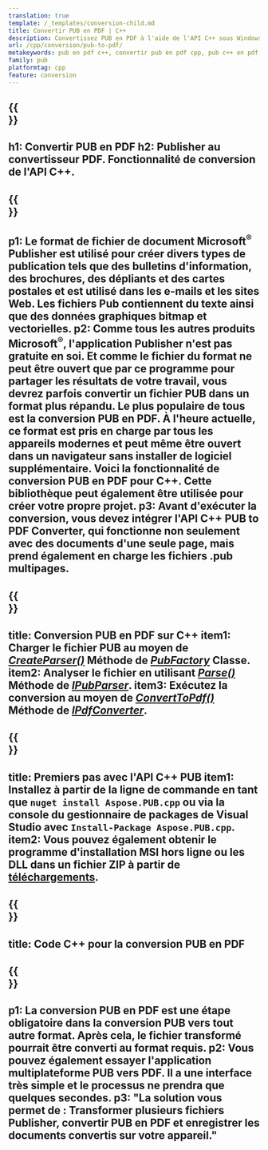 ```yaml
---
translation: true
template: /_templates/conversion-child.md
title: Convertir PUB en PDF | C++
description: Convertissez PUB en PDF à l'aide de l'API C++ sous Windows, Linux et Mac. Fonctionnalité de conversion Publisher facile à intégrer dans votre propre solution
url: /cpp/conversion/pub-to-pdf/
metakeywords: pub en pdf c++, convertir pub en pdf cpp, pub c++ en pdf, éditeur en pdf c++
family: pub
platformtag: cpp
feature: conversion
---
```


{{<section banner>}}
---
h1: Convertir PUB en PDF
h2: Publisher au convertisseur PDF. Fonctionnalité de conversion de l'API С++.
---

{{<section overview>}}
---
p1: Le format de fichier de document Microsoft<sup>®</sup> Publisher est utilisé pour créer divers types de publication tels que des bulletins d'information, des brochures, des dépliants et des cartes postales et est utilisé dans les e-mails et les sites Web. Les fichiers Pub contiennent du texte ainsi que des données graphiques bitmap et vectorielles.
p2: Comme tous les autres produits Microsoft<sup>®</sup>, l'application Publisher n'est pas gratuite en soi. Et comme le fichier du format ne peut être ouvert que par ce programme pour partager les résultats de votre travail, vous devrez parfois convertir un fichier PUB dans un format plus répandu. Le plus populaire de tous est la conversion PUB en PDF. À l'heure actuelle, ce format est pris en charge par tous les appareils modernes et peut même être ouvert dans un navigateur sans installer de logiciel supplémentaire. Voici la fonctionnalité de conversion PUB en PDF pour C++. Cette bibliothèque peut également être utilisée pour créer votre propre projet.
p3: Avant d'exécuter la conversion, vous devez intégrer l'API C++ PUB to PDF Converter, qui fonctionne non seulement avec des documents d'une seule page, mais prend également en charge les fichiers .pub multipages.
---

{{<section feature1>}}
---
title: Conversion PUB en PDF sur C++
item1: Charger le fichier PUB au moyen de [*CreateParser()*](https://reference.aspose.com/pub/cpp/class/aspose.pub.pub_factory#a88c04c4c35d45ee8febc7e1554d03c4b) Méthode de [*PubFactory*](https://reference.aspose.com/pub/cpp/class/aspose.pub.pub_factory) Classe.
item2: Analyser le fichier en utilisant [*Parse()*](https://reference.aspose.com/pub/cpp/class/aspose.pub.i_pub_parser#ae9fc7043f382a5b4a7b694f0fe477915) Méthode de [*IPubParser*](https://reference.aspose.com/pub/cpp/class/aspose.pub.i_pub_parser).
item3: Exécutez la conversion au moyen de [*ConvertToPdf()*](https://reference.aspose.com/pub/cpp/class/aspose.pub.i_pdf_converter#acdea381bc8f2a2799e73a039b09ecdb5) Méthode de [*IPdfConverter*](https://reference.aspose.com/pub/cpp/class/aspose.pub.i_pdf_converter).
---

{{<section feature2>}}
---
title: Premiers pas avec l'API C++ PUB
item1: Installez à partir de la ligne de commande en tant que ```nuget install Aspose.PUB.cpp``` ou via la console du gestionnaire de packages de Visual Studio avec ```Install-Package Aspose.PUB.cpp```.
item2: Vous pouvez également obtenir le programme d'installation MSI hors ligne ou les DLL dans un fichier ZIP à partir de [téléchargements](https://releases.aspose.com/pub/cpp/).
---

{{<section codeexample>}}
---
title: Code C++ pour la conversion PUB en PDF
---

{{<section summary>}}
---
p1: La conversion PUB en PDF est une étape obligatoire dans la conversion PUB vers tout autre format. Après cela, le fichier transformé pourrait être converti au format requis.
p2: Vous pouvez également essayer l'application multiplateforme PUB vers PDF. Il a une interface très simple et le processus ne prendra que quelques secondes.
p3: "La solution vous permet de : Transformer plusieurs fichiers Publisher, convertir PUB en PDF et enregistrer les documents convertis sur votre appareil."
---